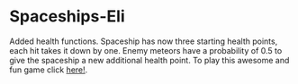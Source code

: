 # Spaceships-Eli
Added health functions.
Spaceship has now three starting health points, each hit takes it down by one.
Enemy meteors have a probability of 0.5 to give the spaceship a new additional health point.
To play this awesome and fun game click [here!](https://games2024.itch.io/spaceships-updated).
